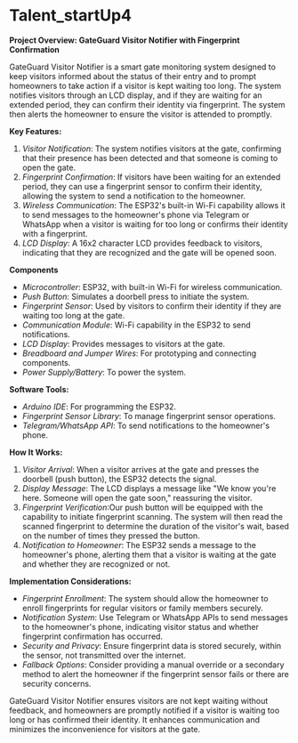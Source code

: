 # Talent_startUp4


**Project Overview: GateGuard Visitor Notifier with Fingerprint Confirmation**

GateGuard Visitor Notifier is a smart gate monitoring system designed to keep visitors informed about the status of their entry and to prompt homeowners to take action if a visitor is kept waiting too long. The system notifies visitors through an LCD display, and if they are waiting for an extended period, they can confirm their identity via fingerprint. The system then alerts the homeowner to ensure the visitor is attended to promptly.

**Key Features:**
1. *Visitor Notification*: The system notifies visitors at the gate, confirming that their presence has been detected and that someone is coming to open the gate.
2. *Fingerprint Confirmation*: If visitors have been waiting for an extended period, they can use a fingerprint sensor to confirm their identity, allowing the system to send a notification to the homeowner.
3. *Wireless Communication*: The ESP32's built-in Wi-Fi capability allows it to send messages to the homeowner's phone via Telegram or WhatsApp when a visitor is waiting for too long or confirms their identity with a fingerprint.
4. *LCD Display*: A 16x2 character LCD provides feedback to visitors, indicating that they are recognized and the gate will be opened soon.

**Components**
- *Microcontroller*: ESP32, with built-in Wi-Fi for wireless communication.
- *Push Button*: Simulates a doorbell press to initiate the system.
- *Fingerprint Sensor*: Used by visitors to confirm their identity if they are waiting too long at the gate.
- *Communication Module*: Wi-Fi capability in the ESP32 to send notifications.
- *LCD Display*: Provides messages to visitors at the gate.
- *Breadboard and Jumper Wires*: For prototyping and connecting components.
- *Power Supply/Battery*: To power the system.

**Software Tools:**

- *Arduino IDE*: For programming the ESP32.
- *Fingerprint Sensor Library*: To manage fingerprint sensor operations.
- *Telegram/WhatsApp API*: To send notifications to the homeowner's phone.

**How It Works:**

1. *Visitor Arrival*: When a visitor arrives at the gate and presses the doorbell (push button), the ESP32 detects the signal.
2. *Display Message*: The LCD displays a message like "We know you're here. Someone will open the gate soon," reassuring the visitor.
3. *Fingerprint Verification*:Our push button will be equipped with the capability to initiate fingerprint scanning. The system will then read the scanned fingerprint to determine the duration of the visitor's wait, based on the number of times they pressed the button. 
4. *Notification to Homeowner*: The ESP32 sends a message to the homeowner's phone, alerting them that a visitor is waiting at the gate and whether they are recognized or not.

**Implementation Considerations:**

- *Fingerprint Enrollment*: The system should allow the homeowner to enroll fingerprints for regular visitors or family members securely.
- *Notification System*: Use Telegram or WhatsApp APIs to send messages to the homeowner's phone, indicating visitor status and whether fingerprint confirmation has occurred.
- *Security and Privacy*: Ensure fingerprint data is stored securely, within the sensor, not transmitted over the internet.
- *Fallback Options*: Consider providing a manual override or a secondary method to alert the homeowner if the fingerprint sensor fails or there are security concerns.

GateGuard Visitor Notifier ensures visitors are not kept waiting without feedback, and homeowners are promptly notified if a visitor is waiting too long or has confirmed their identity. It enhances communication and minimizes the inconvenience for visitors at the gate.
